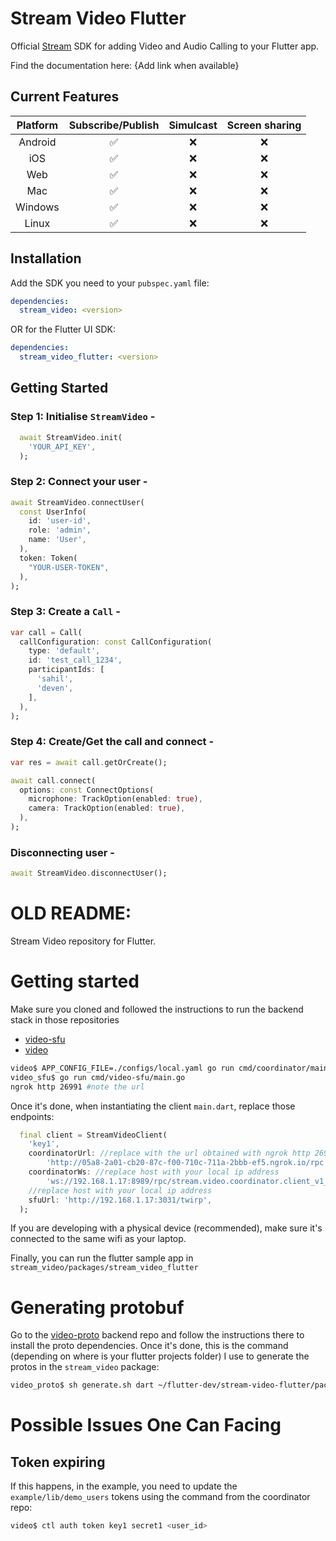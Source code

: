 # Stream Video Flutter

Official [Stream](https://getstream.io) SDK for adding Video and Audio Calling to your Flutter app.

Find the documentation here: {Add link when available}

## Current Features

| Platform | Subscribe/Publish | Simulcast | Screen sharing |
| :-----:  | :---------------: | :-------: | :-------------:|
|   Android   |        ✅        |    ❌    |       ❌      |
|   iOS   |        ✅         |    ❌     |        ❌        |
| Web |        ✅         |    ❌     |        ❌        |     
|   Mac   |        ✅         |    ❌     |        ❌        |    
| Windows |        ✅         |    ❌     |        ❌        | 
| Linux |        ✅         |    ❌     |        ❌        |  

## Installation

Add the SDK you need to your `pubspec.yaml` file:

```yaml
dependencies:
  stream_video: <version>
```

OR for the Flutter UI SDK:

```yaml
dependencies:
  stream_video_flutter: <version>
```

## Getting Started

### Step 1: Initialise `StreamVideo` -

```dart
  await StreamVideo.init(
    'YOUR_API_KEY', 
  );
```

### Step 2: Connect your user -

```dart
await StreamVideo.connectUser(
  const UserInfo(
    id: 'user-id',
    role: 'admin',
    name: 'User',
  ),
  token: Token(
    "YOUR-USER-TOKEN",
  ),
);
```

### Step 3: Create a `Call` -

```dart
var call = Call(
  callConfiguration: const CallConfiguration(
    type: 'default',
    id: 'test_call_1234',
    participantIds: [
      'sahil',
      'deven',
    ],
  ),
);
```

### Step 4: Create/Get the call and connect - 

```dart
var res = await call.getOrCreate();

await call.connect(
  options: const ConnectOptions(
    microphone: TrackOption(enabled: true),
    camera: TrackOption(enabled: true),
  ),
);
```

### Disconnecting user -

```dart
await StreamVideo.disconnectUser();
```

# OLD README:

Stream Video repository for Flutter.

# Getting started

Make sure you cloned and followed the instructions to run the backend stack in those repositories
- [video-sfu](https://github.com/GetStream/video-sfu)
- [video](https://github.com/GetStream/video)

```bash
video$ APP_CONFIG_FILE=./configs/local.yaml go run cmd/coordinator/main.go
video_sfu$ go run cmd/video-sfu/main.go
ngrok http 26991 #note the url
``` 

Once it's done, when instantiating the client `main.dart`, replace those endpoints:
```dart
  final client = StreamVideoClient(
    'key1',
    coordinatorUrl: //replace with the url obtained with ngrok http 26991 previously
        'http://05a8-2a01-cb20-87c-f00-710c-711a-2bbb-ef5.ngrok.io/rpc',
    coordinatorWs: //replace host with your local ip address
        'ws://192.168.1.17:8989/rpc/stream.video.coordinator.client_v1_rpc.Websocket/Connect',
    //replace host with your local ip address
    sfuUrl: 'http://192.168.1.17:3031/twirp',
  );
```

If you are developing with a physical device (recommended), make sure it's connected to the same wifi as your laptop.

Finally, you can run the flutter sample app in `stream_video/packages/stream_video_flutter`


# Generating protobuf
Go to the [video-proto](https://github.com/GetStream/video-proto) backend repo and follow the instructions there to install the proto dependencies. Once it's done, this is the command (depending on where is your flutter projects folder) I use to generate the protos in the `stream_video` package:
```bash
video_proto$ sh generate.sh dart ~/flutter-dev/stream-video-flutter/packages/stream_video/lib/protobuf
```


# Possible Issues One Can Facing

## Token expiring 
If this happens, in the example, you need to update the `example/lib/demo_users` tokens using the command from the coordinator repo:
```bash
video$ ctl auth token key1 secret1 <user_id>
```

